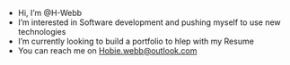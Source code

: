 - Hi, I’m @H-Webb
- I’m interested in Software development and pushing myself to use new technologies
- I’m currently looking to build a portfolio to hlep with my Resume
- You can reach me on Hobie.webb@outlook.com
